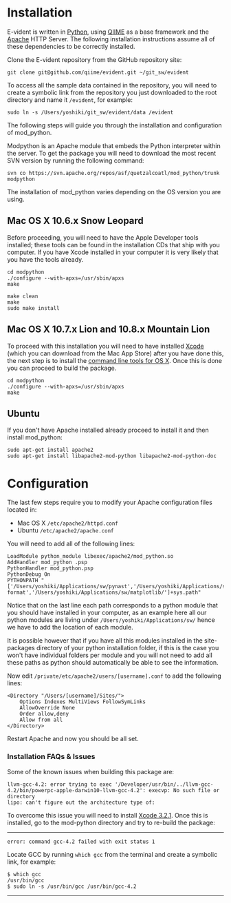 # Installation

E-vident is written in [Python][], using [QIIME][] as a base framework and the [Apache][] HTTP Server. The following installation instructions assume all of these dependencies to be correctly installed.

Clone the E-vident repository from the GitHub repository site:

    git clone git@github.com/qiime/evident.git ~/git_sw/evident

To access all the sample data contained in the repository, you will need to create a symbolic link from the repository you just downloaded to the root directory and name it `/evident`, for example:

    sudo ln -s /Users/yoshiki/git_sw/evident/data /evident

The following steps will guide you through the installation and configuration of mod_python.

Modpython is an Apache module that embeds the Python interpreter within the server. To get the package you will need to download the most recent SVN version by running the following command:

    svn co https://svn.apache.org/repos/asf/quetzalcoatl/mod_python/trunk modpython

The installation of mod_python varies depending on the OS version you are using.

## Mac OS X 10.6.x Snow Leopard

Before proceeding, you will need to have the Apple Developer tools installed; these tools can be found in the installation CDs that ship with you computer. If you have Xcode installed in your computer it is very likely that you have the tools already.

    cd modpython
    ./configure --with-apxs=/usr/sbin/apxs
    make

    make clean
    make 
    sudo make install

## Mac OS X 10.7.x Lion and 10.8.x Mountain Lion

To proceed with this installation you will need to have installed [Xcode][] (which you can download from the Mac App Store) after you have done this, the next step is to install the [command line tools for OS X][]. Once this is done you can proceed to build the package.

    cd modpython
    ./configure --with-apxs=/usr/sbin/apxs
    make

## Ubuntu

If you don't have Apache installed already proceed to install it and then install mod_python:

    sudo apt-get install apache2
    sudo apt-get install libapache2-mod-python libapache2-mod-python-doc

# Configuration

The last few steps require you to modify your Apache configuration files located in:

- Mac OS X `/etc/apache2/httpd.conf`
- Ubuntu `/etc/apache2/apache.conf`

You will need to add all of the following lines:

    LoadModule python_module libexec/apache2/mod_python.so
    AddHandler mod_python .psp
    PythonHandler mod_python.psp
    PythonDebug On
    PYTHONPATH "['/Users/yoshiki/Applications/sw/pynast','/Users/yoshiki/Applications/sw/qiime/','/Users/yoshiki/Applications/sw/pycogent/','/Users/yoshiki/Applications/sw/numpy/','/Users/yoshiki/Applications/sw/biom-format','/Users/yoshiki/Applications/sw/matplotlib/']+sys.path" 

Notice that on the last line each path corresponds to a python module that you should have installed in your computer, as an example here all our python modules are living under `/Users/yoshiki/Applications/sw/` hence we have to add the location of each module.

It is possible however that if you have all this modules installed in the site-packages directory of your python installation folder, if this is the case you won't have individual folders per module and you will not need to add all these paths as python should automatically be able to see the information.

Now edit `/private/etc/apache2/users/[username].conf` to add the following lines:

    <Directory "/Users/[username]/Sites/">
        Options Indexes MultiViews FollowSymLinks
        AllowOverride None
        Order allow,deny
        Allow from all
    </Directory>

Restart Apache and now you should be all set.

### Installation FAQs & Issues

Some of the known issues when building this package are:

    llvm-gcc-4.2: error trying to exec '/Developer/usr/bin/../llvm-gcc-4.2/bin/powerpc-apple-darwin10-llvm-gcc-4.2': execvp: No such file or directory
    lipo: can't figure out the architecture type of:

To overcome this issue you will need to install [Xcode 3.2.1][]. Once this is installed, go to the mod-python directory and try to re-build the package:

--------------------------------------------------------------------------------

`error: command gcc-4.2 failed with exit status 1`

Locate GCC by running `which gcc` from the terminal and create a symbolic link, for example:

    $ which gcc
    /usr/bin/gcc
    $ sudo ln -s /usr/bin/gcc /usr/bin/gcc-4.2

--------------------------------------------------------------------------------

[Python]: http://www.python.org/
[QIIME]: https://github.com/qiime/qiime
[Apache]: httpd.apache.org/
[Xcode 3.2.1]: http://instaar.colorado.edu/KingdomProkarya/software/xcode321_10m2003_developerdvd.dmg
[command line tools for OS X]: http://adcdownload.apple.com/Developer_Tools/command_line_tools_os_x_lion_for_xcode__november_2012/xcode452cltools10_76938212a.dmg
[Xcode]: http://itunes.apple.com/us/app/xcode/id497799835?ls=1&mt=12

